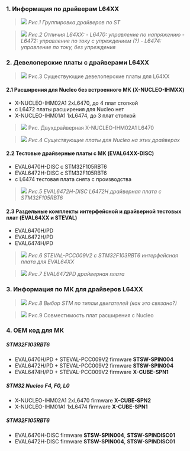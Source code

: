 ### 1. Информация по драйверам L64XX
>![](/assets/images/L6470-L6472-L6474-chart.png)
*Рис.1 Группировка драйверов по ST*

>![](/assets/images/L6472-74-82-84-Current-control-difference.png)
*Рис.2 Отличия L64XX:*
*- L6470: управление по напряжению*
*- L6472: управление по току с упреждением (?)*
*- L6474: управление по току, без упреждения*

### 2. Девелоперские платы с драйверами L64XX

>![](/assets/images/Eval-Softvare-Boards-Setup.png)
Рис.3  Cуществующие девелоперские платы для L64XX

#### 2.1 Расширения для Nucleo без встроенного МК (X-NUCLEO-IHMXX)
- X-NUCLEO-IHM02A1 2хL6470, до 4 плат стопкой
- c L6472 платы расширения для Nucleo нет
- X-NUCLEO-IHM01A1 1хL6474, до 3 плат стопкой

>![](/assets/images/X-NUCLEO-IHM02A1-pic.png)
Рис. Двухдрайверная X-NUCLEO-IHM02A1 L6470

>![](/assets/images/hucleo-L647X-hats.png)
*Рис.4 Существующие платы для Nucleo на этих драйверах*

#### 2.2 Тестовые драйверные платы с МК (EVAL64XX-DISC)
- EVAL6470H-DISC c STM32F105RBT6
- EVAL6472H-DISC c STM32F105RBT6
- c L6474 тестовая плата снята с производства

>![](/assets/images/L6472-Discovery-board.png)
*Рис.5 EVAL6472H-DISC L6472H драйверная плата с STM32F105RBT6*

#### 2.3 Раздельные комплекты интерфейсной и драйверной тестовых плат (EVAL64XX и STEVAL)
- EVAL6470H/PD
- EVAL6472H/PD
- EVAL6474H/PD

>![](/assets/images/STEVAL-PCC009V2-interface-board.png)
*Рис.6 STEVAL-PCC009V2 с STM32F103RBT6 интерфейсная плата для EVAL64XX*

>![](/assets/images/EVAL6472PD-driver-board.png)
*Рис.7 EVAL6472PD драйверная плата*


### 3. Информация по МК для драйверов L64XX
>![](/assets/images/st-key-selection-mcu.png)
*Рис.8 Выбор STM по типам двигателей (как это связано?)*

>![](/assets/images/nucleo-L64XX-hats-compatibility.png)
Рис.9 Совместимость плат расширения с Nucleo

### 4. OEM код для МК
##### STM32F103RBT6
- EVAL6470H/PD + STEVAL-PCC009V2 firmware **STSW-SPIN004**
- EVAL6472H/PD + STEVAL-PCC009V2 firmware **STSW-SPIN004**
- EVAL6474H/PD + STEVAL-PCC009V2 firmware **X-CUBE-SPN1**

##### STM32 Nucleo F4, F0, L0
- X-NUCLEO-IHM02A1 2хL6470 firmware **X-CUBE-SPN2**
- X-NUCLEO-IHM01A1 1хL6474 firmware **X-CUBE-SPN1**

##### STM32F105RBT6
- EVAL6470H-DISC firmware **STSW-SPIN004**, **STSW-SPINDISC01**
- EVAL6472H-DISC firmware **STSW-SPIN004**, **STSW-SPINDISC01**
